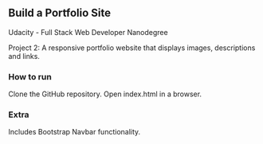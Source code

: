 ## Build a Portfolio Site

Udacity - Full Stack Web Developer Nanodegree

Project 2: A responsive portfolio website that displays images, descriptions and links.

### How to run

Clone the GitHub repository. Open index.html in a browser.

### Extra

Includes Bootstrap Navbar functionality.